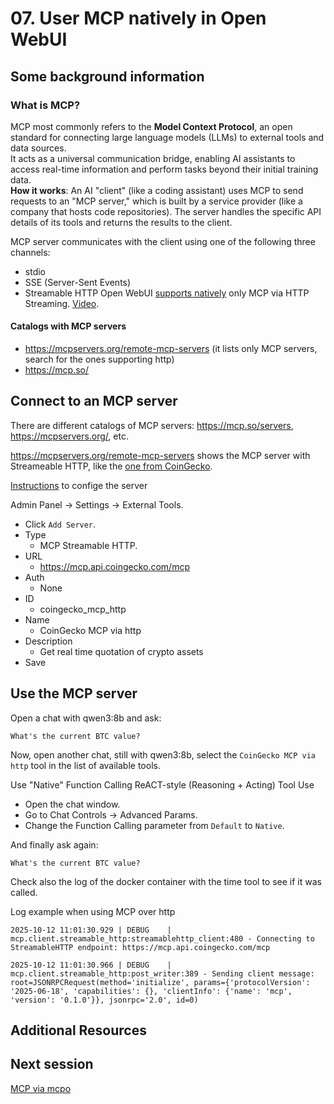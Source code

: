 # 07. User MCP natively in Open WebUI




## Some background information

### What is MCP?
MCP most commonly refers to the **Model Context Protocol**, an open standard for connecting large language models (LLMs) to external tools and data sources.   
It acts as a universal communication bridge, enabling AI assistants to access real-time information and perform tasks beyond their initial training data.  
**How it works**: An AI "client" (like a coding assistant) uses MCP to send requests to an "MCP server," which is built by a service provider (like a company that hosts code repositories). The server handles the specific API details of its tools and returns the results to the client. 

MCP server communicates with the client using one of the following three channels:
- stdio
- SSE (Server-Sent Events)
- Streamable HTTP
Open WebUI [supports natively](https://docs.openwebui.com/features/mcp) only MCP via HTTP Streaming. [Video](https://www.reddit.com/r/LocalLLaMA/comments/1ns7f86/native_mcp_now_in_open_webui/).


#### Catalogs with MCP servers
- https://mcpservers.org/remote-mcp-servers (it lists only MCP servers, search for the ones supporting http)
- https://mcp.so/




## Connect to an MCP server

There are different catalogs of MCP servers: https://mcp.so/servers, https://mcpservers.org/, etc.

https://mcpservers.org/remote-mcp-servers shows the MCP server with Streameable HTTP, like the [one from CoinGecko](https://mcp.api.coingecko.com/).


[Instructions](https://docs.openwebui.com/features/mcp) to confige the server 

Admin Panel -> Settings -> External Tools.
- Click `Add Server`.
- Type
  - MCP Streamable HTTP.
- URL
  - https://mcp.api.coingecko.com/mcp
- Auth
  - None
- ID
  - coingecko_mcp_http
- Name
  - CoinGecko MCP via http
- Description
  - Get real time quotation of crypto assets
- Save




## Use the MCP server

Open a chat with qwen3:8b and ask:
```
What's the current BTC value?
```

Now, open another chat, still with qwen3:8b, select the `CoinGecko MCP via http` tool in the list of available tools.

Use "Native" Function Calling ReACT-style (Reasoning + Acting) Tool Use
- Open the chat window.
- Go to Chat Controls -> Advanced Params.
- Change the Function Calling parameter from `Default` to `Native`.

And finally ask again:
```
What's the current BTC value?
```
Check also the log of the docker container with the time tool to see if it was called.

Log example when using MCP over http
``` 
2025-10-12 11:01:30.929 | DEBUG    | mcp.client.streamable_http:streamablehttp_client:480 - Connecting to StreamableHTTP endpoint: https://mcp.api.coingecko.com/mcp

2025-10-12 11:01:30.966 | DEBUG    | mcp.client.streamable_http:post_writer:389 - Sending client message: root=JSONRPCRequest(method='initialize', params={'protocolVersion': '2025-06-18', 'capabilities': {}, 'clientInfo': {'name': 'mcp', 'version': '0.1.0'}}, jsonrpc='2.0', id=0)
```




## Additional Resources



## Next session
[MCP via mcpo](08-mcp_via_mcpo.md)




